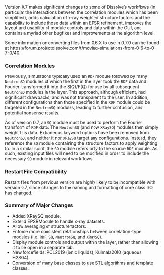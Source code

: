 Version 0.7 makes significant changes to some of Dissolve’s workflows (in particular the interactions between the correlation modules which has been simplified), adds calculation of x-ray weighted structure factors and the capability to include those data within an EPSR refinement, improves the layout and usability of module controls and data within the GUI, and contains a myriad other bugfixes and improvements at the algorithm level.

Some information on converting files from 0.6.X to use in 0.7.0 can be found at https://forum.projectdissolve.com/t/moving-simulations-from-0-6-to-0-7-0/40.

### Correlation Modules

Previously, simulations typically used an `RDF` module followed by many `NeutronSQ` modules of which the first in the layer took the `RDF` data and Fourier-transformed it into the S(Q)/F(Q) for use by all subsequent `NeutronSQ` modules in the layer. This approach, although efficient, had significant drawbacks, and was not transparent to the user. In addition, different configurations than those specified in the `RDF` module could be targeted in the `NeutronSQ` modules, leading to further confusion, and potential nonsense results.

As of version 0.7, an `SQ` module must be used to perform the Fourier transform of `RDF` data. The `NeutronSQ` (and now `XRaySQ`) modules then simply weight this data. Extraneous keyword options have been removed from `NeutronSQ`, and neither it nor `XRaySQ` target any configurations. Instead, they reference the `SQ` module containing the structure factors to apply weighting to. In a similar spirit, the `SQ` module refers only to the source `RDF` module. As such, existing input files will need to be modified in order to include the necessary `SQ` module in relevant workflows.

### Restart File Compatibility

Restart files from previous version are highly likely to be incompatible with version 0.7, since changes to the naming and formatting of core class I/O has changed.

### Summary of Major Changes

- Added XRaySQ module.
- Extend EPSRModule to handle x-ray datasets.
- Allow averaging of structure factors.
- Enforce more consistent relationships between correlation-type modules (i.e. `RDF`, `SQ`, `NeutronSQ`, and `XRaySQ`).
- Display module controls and output within the layer, rather than allowing it to be open in a separate tab.
- New forcefields: PCL2019 (ionic liquids), Kulmala2010 (aqueous H2SO4).
- Conversion of many base classes to use STL algorithms and template classes.
